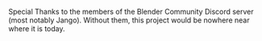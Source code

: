 Special Thanks to the members of the Blender Community Discord server (most notably Jango). Without them, this project would be nowhere near where it is today.

